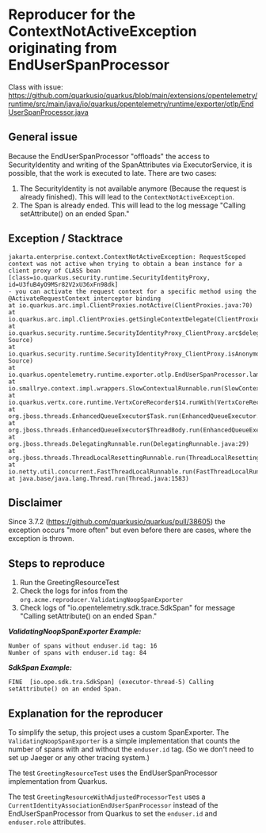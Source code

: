 # Reproducer for the ContextNotActiveException originating from EndUserSpanProcessor

Class with issue: https://github.com/quarkusio/quarkus/blob/main/extensions/opentelemetry/runtime/src/main/java/io/quarkus/opentelemetry/runtime/exporter/otlp/EndUserSpanProcessor.java

## General issue
Because the EndUserSpanProcessor "offloads" the access to SecurityIdentity and writing of the SpanAttributes via ExecutorService, it is possible, that the work is executed to late.
There are two cases:
1. The SecurityIdentity is not available anymore (Because the request is already finished). This will lead to the `ContextNotActiveException`.
2. The Span is already ended. This will lead to the log message "Calling setAttribute() on an ended Span."

## Exception / Stacktrace
```
jakarta.enterprise.context.ContextNotActiveException: RequestScoped context was not active when trying to obtain a bean instance for a client proxy of CLASS bean [class=io.quarkus.security.runtime.SecurityIdentityProxy, id=U3fuB4yO9MSr82V2xU36xFn98dk]
- you can activate the request context for a specific method using the @ActivateRequestContext interceptor binding
at io.quarkus.arc.impl.ClientProxies.notActive(ClientProxies.java:70)
at io.quarkus.arc.impl.ClientProxies.getSingleContextDelegate(ClientProxies.java:30)
at io.quarkus.security.runtime.SecurityIdentityProxy_ClientProxy.arc$delegate(Unknown Source)
at io.quarkus.security.runtime.SecurityIdentityProxy_ClientProxy.isAnonymous(Unknown Source)
at io.quarkus.opentelemetry.runtime.exporter.otlp.EndUserSpanProcessor.lambda$onStart$0(EndUserSpanProcessor.java:31)
at io.smallrye.context.impl.wrappers.SlowContextualRunnable.run(SlowContextualRunnable.java:19)
at io.quarkus.vertx.core.runtime.VertxCoreRecorder$14.runWith(VertxCoreRecorder.java:587)
at org.jboss.threads.EnhancedQueueExecutor$Task.run(EnhancedQueueExecutor.java:2513)
at org.jboss.threads.EnhancedQueueExecutor$ThreadBody.run(EnhancedQueueExecutor.java:1538)
at org.jboss.threads.DelegatingRunnable.run(DelegatingRunnable.java:29)
at org.jboss.threads.ThreadLocalResettingRunnable.run(ThreadLocalResettingRunnable.java:29)
at io.netty.util.concurrent.FastThreadLocalRunnable.run(FastThreadLocalRunnable.java:30)
at java.base/java.lang.Thread.run(Thread.java:1583)
```

## Disclaimer
Since 3.7.2 (https://github.com/quarkusio/quarkus/pull/38605) the exception occurs "more often" but even before there are cases, where the exception is thrown.


## Steps to reproduce
1. Run the GreetingResourceTest
2. Check the logs for infos from the `org.acme.reproducer.ValidatingNoopSpanExporter`
3. Check logs of "io.opentelemetry.sdk.trace.SdkSpan" for message "Calling setAttribute() on an ended Span."

_**ValidatingNoopSpanExporter Example:**_
```
Number of spans without enduser.id tag: 16
Number of spans with enduser.id tag: 84
```
_**SdkSpan Example:**_
```
FINE  [io.ope.sdk.tra.SdkSpan] (executor-thread-5) Calling setAttribute() on an ended Span.
```

## Explanation for the reproducer
To simplify the setup, this project uses a custom SpanExporter. The `ValidatingNoopSpanExporter` is a simple implementation that counts the number of spans with and without the `enduser.id` tag. (So we don't need to set up Jaeger or any other tracing system.)

The test `GreetingResourceTest` uses the EndUserSpanProcessor implementation from Quarkus.

The test `GreetingResourceWithAdjustedProcessorTest` uses a `CurrentIdentityAssociationEndUserSpanProcessor` instead of the EndUserSpanProcessor from Quarkus to set the `enduser.id` and `enduser.role` attributes.

